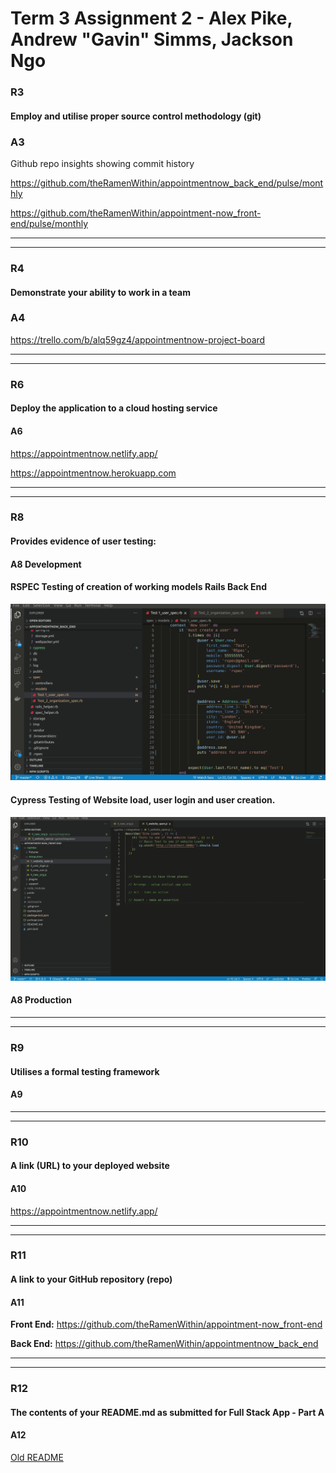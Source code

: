 # Term 3 Assignment 2 - Alex Pike, Andrew "Gavin" Simms, Jackson Ngo

### R3

#### Employ and utilise proper source control methodology (git)

### A3

Github repo insights showing commit history

https://github.com/theRamenWithin/appointmentnow_back_end/pulse/monthly

https://github.com/theRamenWithin/appointment-now_front-end/pulse/monthly

---
---

### R4

#### Demonstrate your ability to work in a team

### A4

https://trello.com/b/alq59gz4/appointmentnow-project-board

---
---

### R6

#### Deploy the application to a cloud hosting service

#### A6

https://appointmentnow.netlify.app/

https://appointmentnow.herokuapp.com

---
---

### R8

#### Provides evidence of user testing:

#### A8 Development
#### RSPEC Testing of creation of working models Rails Back End

![RSPec_Back_End](docs/backend_rpec_model_creation.gif)

#### Cypress Testing of Website load, user login and user creation.

![Cypress_Testing](docs/backend_cypress_tests.gif)

#### A8 Production

---
---

### R9

#### 	Utilises a formal testing framework

#### A9

---
---

### R10

#### A link (URL) to your deployed website

#### A10

https://appointmentnow.netlify.app/

---
---

### R11

#### A link to your GitHub repository (repo)

#### A11

**Front End:**
https://github.com/theRamenWithin/appointment-now_front-end

**Back End:**
https://github.com/theRamenWithin/appointmentnow_back_end

---
---

### R12

#### The contents of your README.md as submitted for Full Stack App - Part A

#### A12

[Old README](./docs/README.md)